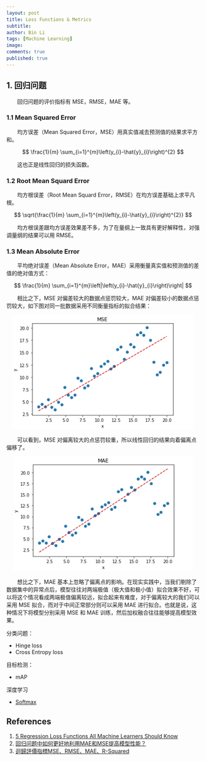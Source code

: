 ```yaml
---
layout: post
title: Loss Functions & Metrics
subtitle:
author: Bin Li
tags: [Machine Learning]
image: 
comments: true
published: true
---
```


## 1. 回归问题
　　回归问题的评价指标有 MSE，RMSE，MAE 等。
### 1.1 Mean Squared Error
　　均方误差（Mean Squared Error，MSE）用真实值减去预测值的结果求平方和。

$$
\frac{1}{m} \sum_{i=1}^{m}\left(y_{i}-\hat{y}_{i}\right)^{2}
$$

　　这也正是线性回归的损失函数。

### 1.2 Root Mean Squard Error
　　均方根误差（Root Mean Squard Error，RMSE）在均方误差基础上求平凡根。

$$
\sqrt{\frac{1}{m} \sum_{i=1}^{m}\left(y_{i}-\hat{y}_{i}\right)^{2}}
$$

　　均方根误差跟均方误差效果差不多，为了在量纲上一致具有更好解释性，对强调量纲的结果可以用 RMSE。

### 1.3 Mean Absolute Error
　　平均绝对误差（Mean Absolute Error，MAE）采用衡量真实值和预测值的差值的绝对值方式：

$$
\frac{1}{m} \sum_{i=1}^{m}\left|\left(y_{i}-\hat{y}_{i}\right)\right|
$$

　　相比之下，MSE 对偏差较大的数据点惩罚较大，MAE 对偏差较小的数据点惩罚较大，如下图对同一批数据采用不同衡量指标的拟合结果：

<p align="center">
  <img width="" height="" src="/img/media/15566915918190.jpg">
</p>

　　可以看到，MSE 对偏离较大的点惩罚较重，所以线性回归的结果向着偏离点偏移了。

<p align="center">
  <img width="" height="" src="/img/media/15566916053242.jpg">
</p>

　　想比之下，MAE 基本上忽略了偏离点的影响。在现实实践中，当我们剔除了数据集中的异常点后，模型往往对两端极值（极大值和极小值）拟合效果不好，可以将这个情况看成两端极值偏离较远，拟合起来有难度，对于偏离较大的我们可以采用 MSE 拟合，而对于中间正常部分则可以采用 MAE 进行拟合。也就是说，这种情况下将模型分别采用 MSE 和 MAE 训练，然后加权融合往往能够提高模型效果。


分类问题：
* Hinge loss
* Cross Entropy loss

目标检测：
* mAP

深度学习
* [Softmax](https://www.zhihu.com/question/23765351)


## References
1. [5 Regression Loss Functions All Machine Learners Should Know](https://heartbeat.fritz.ai/5-regression-loss-functions-all-machine-learners-should-know-4fb140e9d4b0)
2. [回归问题中如何更好地利用MAE和MSE提高模型性能？](https://www.chzzz.club/post/227.html)
3. [迴歸評價指標MSE、RMSE、MAE、R-Squared](https://codertw.com/%E7%A8%8B%E5%BC%8F%E8%AA%9E%E8%A8%80/404042/)